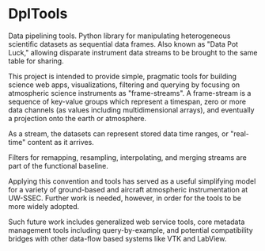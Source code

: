 DplTools
========

Data pipelining tools. Python library for manipulating heterogeneous scientific datasets as sequential data frames. 
Also known as "Data Pot Luck," allowing disparate instrument data streams to be brought to the same table for sharing.

This project is intended to provide simple, pragmatic tools for building science web apps, visualizations, filtering
and querying by focusing on atmospheric science instruments as "frame-streams". A frame-stream is a sequence of 
key-value groups which represent a timespan, zero or more data channels (as values including multidimensional arrays),
and eventually a projection onto the earth or atmosphere. 

As a stream, the datasets can represent stored data time ranges, or "real-time" content as it arrives. 

Filters for remapping, resampling, interpolating, and merging streams are part of the functional baseline. 

Applying this convention and tools has served as a useful simplifying model for a variety of ground-based and 
aircraft atmospheric instrumentation at UW-SSEC. Further work is needed, however, in order for the tools to be more 
widely adopted. 

Such future work includes generalized web service tools, core metadata management tools including query-by-example, 
and potential compatibility bridges with other data-flow based systems like VTK and LabView.

